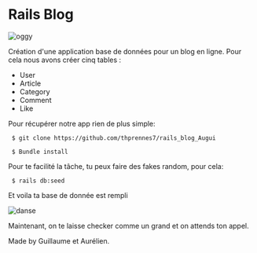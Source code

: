# Rails Blog

![oggy](https://media.giphy.com/media/55cX2zvcUP1vMlNIMF/giphy.gif)

Création d'une application base de données pour un blog en ligne. Pour cela nous avons créer cinq tables :
  * User
  * Article
  * Category
  * Comment
  * Like

Pour récupérer notre app rien de plus simple:
<pre><code> $ git clone https://github.com/thprennes7/rails_blog_Augui</code></pre>

<pre><code> $ Bundle install</code></pre>

Pour te facilité la tâche, tu peux faire des fakes random, pour cela:  
<pre><code> $ rails db:seed </code></pre>

Et voila ta base de donnée est rempli

![danse](https://media.giphy.com/media/3oz8xPzHi7P2hVyVMs/giphy.gif)

Maintenant, on te laisse checker comme un grand et on attends ton appel.


Made by Guillaume et Aurélien.
